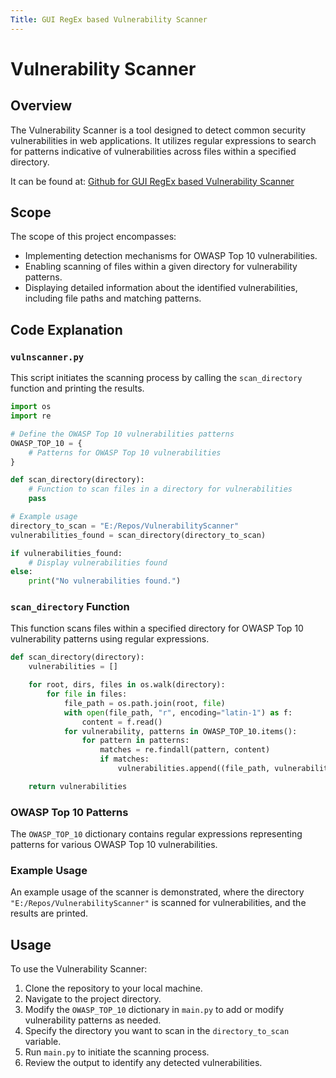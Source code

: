 ```yaml
---
Title: GUI RegEx based Vulnerability Scanner
---
```


# Vulnerability Scanner

## Overview
The Vulnerability Scanner is a tool designed to detect common security vulnerabilities in web applications. It utilizes regular expressions to search for patterns indicative of vulnerabilities across files within a specified directory.

It can be found at: [Github for GUI RegEx based Vulnerability Scanner](https://github.com/asbuch99/VulnerabilityScanner)  

## Scope
The scope of this project encompasses:
- Implementing detection mechanisms for OWASP Top 10 vulnerabilities.
- Enabling scanning of files within a given directory for vulnerability patterns.
- Displaying detailed information about the identified vulnerabilities, including file paths and matching patterns.

## Code Explanation

### `vulnscanner.py`
This script initiates the scanning process by calling the `scan_directory` function and printing the results.

```python
import os
import re

# Define the OWASP Top 10 vulnerabilities patterns
OWASP_TOP_10 = {
    # Patterns for OWASP Top 10 vulnerabilities
}

def scan_directory(directory):
    # Function to scan files in a directory for vulnerabilities
    pass

# Example usage
directory_to_scan = "E:/Repos/VulnerabilityScanner"
vulnerabilities_found = scan_directory(directory_to_scan)

if vulnerabilities_found:
    # Display vulnerabilities found
else:
    print("No vulnerabilities found.")
```

### `scan_directory` Function
This function scans files within a specified directory for OWASP Top 10 vulnerability patterns using regular expressions.

```python
def scan_directory(directory):
    vulnerabilities = []

    for root, dirs, files in os.walk(directory):
        for file in files:
            file_path = os.path.join(root, file)
            with open(file_path, "r", encoding="latin-1") as f:
                content = f.read()
            for vulnerability, patterns in OWASP_TOP_10.items():
                for pattern in patterns:
                    matches = re.findall(pattern, content)
                    if matches:
                        vulnerabilities.append((file_path, vulnerability, matches))

    return vulnerabilities
```

### OWASP Top 10 Patterns
The `OWASP_TOP_10` dictionary contains regular expressions representing patterns for various OWASP Top 10 vulnerabilities.

### Example Usage
An example usage of the scanner is demonstrated, where the directory `"E:/Repos/VulnerabilityScanner"` is scanned for vulnerabilities, and the results are printed.

## Usage
To use the Vulnerability Scanner:
1. Clone the repository to your local machine.
2. Navigate to the project directory.
3. Modify the `OWASP_TOP_10` dictionary in `main.py` to add or modify vulnerability patterns as needed.
4. Specify the directory you want to scan in the `directory_to_scan` variable.
5. Run `main.py` to initiate the scanning process.
6. Review the output to identify any detected vulnerabilities.


